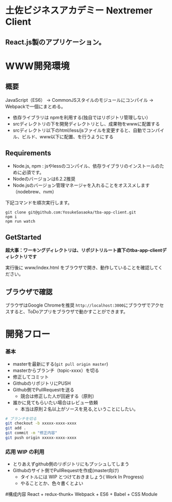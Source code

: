 # 土佐ビジネスアカデミー Nextremer Client

## React.js製のアプリケーション。

# WWW開発環境

## 概要

JavaScript（ES6） -> CommonJSスタイルのモジュールにコンパイル -> Webpackで一個にまとめる。

* 依存ライブラリは npmを利用する(独自ではリポジトリ管理しない）
* srcディレクトリの下を開発ディレクトリとし、成果物をwwwに配置する
* srcディレクトリ以下のhtml/less/jsファイルを変更すると、自動でコンパイル、ビルド、www以下に配置、を行うようにする

## Requirements

* Node.js, npm : jsやlessのコンパイル、依存ライブラリのインストールのために必須です。
* Nodeのバージョンは6.2.2推奨
* Node.jsのバージョン管理マネージャを入れることをオススメします（nodebrew、nvm）

下記コマンドを順次実行します。

```
git clone git@github.com:YosukeSasaoka/tba-app-client.git
npm i
npm run watch

```

## GetStarted

**超大事：ワーキングディレクトリは、リポジトリルート直下のtba-app-clientディレクトリです**

実行後に www/index.html をブラウザで開き、動作していることを確認してください。

## ブラウザで確認
ブラウザはGoogle Chromeを推奨
`http://localhost:3000`にブラウザでアクセスすると、ToDoアプリをブラウザで動かすことができます。

# 開発フロー

### 基本

* masterを最新にする(`git pull origin master`)
* masterからブランチ（topic-xxxx）を切る
* 修正してコミット
* GithubのリポジトリにPUSH
* Github側でPullRequestを送る
    * 競合は修正した人が回避する（原則）
* 誰かに見てもらいたい場合はレビュー依頼
    * 本当は原則２名以上がソースを見る,ということにしたい。

```bash
# ブランチを切る
git checkout -b xxxxx-xxxx-xxxx
git add .
git commit -m "修正内容"
git push origin xxxxx-xxxx-xxxx
```

### 応用 WIP の利用

* とりあえずgithub側のリポジトリにもプッシュしてしまう
* Githubのサイト側でPullRequestを作成(master向け)
    * タイトルには WIP とつけておきましょう( Work In Progress)
    * やることとか、色々書くとよい

#構成内容
React + redux-thunk+ Webpack + ES6 + Babel + CSS Module